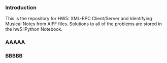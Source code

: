 ### Introduction
This is the repository for HW5: XML-RPC Client/Server and Identifying Musical Notes from AIFF files. 
Solutions to all of the problems are stored in the hw5 IPython Notebook.      

### AAAAA    


### BBBBB   


